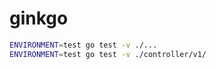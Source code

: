 # ginkgo

```bash
ENVIRONMENT=test go test -v ./...
ENVIRONMENT=test go test -v ./controller/v1/
```
